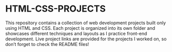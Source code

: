 # HTML-CSS-PROJECTS
This repository contains a collection of web development projects built only using HTML and CSS. Each project is organized into its own folder and showcases different techniques and layouts as I practice front-end development. Live project links are provided for the projects I worked on, so don’t forget to check the README files!
